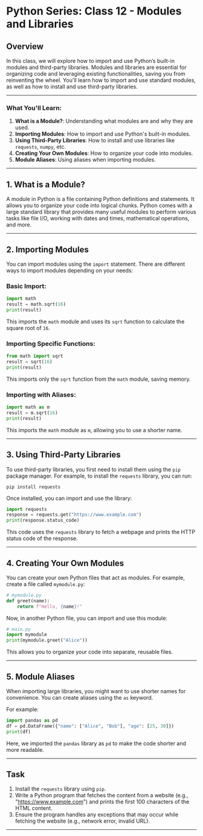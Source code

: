 # Python Series: Class 12 - Modules and Libraries

## Overview

In this class, we will explore how to import and use Python’s built-in modules and third-party libraries. Modules and libraries are essential for organizing code and leveraging existing functionalities, saving you from reinventing the wheel. You'll learn how to import and use standard modules, as well as how to install and use third-party libraries.

---

### What You'll Learn:
1. **What is a Module?**: Understanding what modules are and why they are used.
2. **Importing Modules**: How to import and use Python's built-in modules.
3. **Using Third-Party Libraries**: How to install and use libraries like `requests`, `numpy`, etc.
4. **Creating Your Own Modules**: How to organize your code into modules.
5. **Module Aliases**: Using aliases when importing modules.

---

## 1. What is a Module?

A module in Python is a file containing Python definitions and statements. It allows you to organize your code into logical chunks. Python comes with a large standard library that provides many useful modules to perform various tasks like file I/O, working with dates and times, mathematical operations, and more.

---

## 2. Importing Modules

You can import modules using the `import` statement. There are different ways to import modules depending on your needs:

### Basic Import:
```python
import math
result = math.sqrt(16)
print(result)
```
This imports the `math` module and uses its `sqrt` function to calculate the square root of `16`.

### Importing Specific Functions:
```python
from math import sqrt
result = sqrt(16)
print(result)
```
This imports only the `sqrt` function from the `math` module, saving memory.

### Importing with Aliases:
```python
import math as m
result = m.sqrt(16)
print(result)
```
This imports the `math` module as `m`, allowing you to use a shorter name.

---

## 3. Using Third-Party Libraries

To use third-party libraries, you first need to install them using the `pip` package manager. For example, to install the `requests` library, you can run:
```
pip install requests
```

Once installed, you can import and use the library:
```python
import requests
response = requests.get("https://www.example.com")
print(response.status_code)
```

This code uses the `requests` library to fetch a webpage and prints the HTTP status code of the response.

---

## 4. Creating Your Own Modules

You can create your own Python files that act as modules. For example, create a file called `mymodule.py`:
```python
# mymodule.py
def greet(name):
    return f"Hello, {name}!"
```

Now, in another Python file, you can import and use this module:
```python
# main.py
import mymodule
print(mymodule.greet("Alice"))
```

This allows you to organize your code into separate, reusable files.

---

## 5. Module Aliases

When importing large libraries, you might want to use shorter names for convenience. You can create aliases using the `as` keyword.

For example:
```python
import pandas as pd
df = pd.DataFrame({"name": ["Alice", "Bob"], "age": [25, 30]})
print(df)
```

Here, we imported the `pandas` library as `pd` to make the code shorter and more readable.

---

## Task

1. Install the `requests` library using `pip`.
2. Write a Python program that fetches the content from a website (e.g., "https://www.example.com") and prints the first 100 characters of the HTML content.
3. Ensure the program handles any exceptions that may occur while fetching the website (e.g., network error, invalid URL).

---